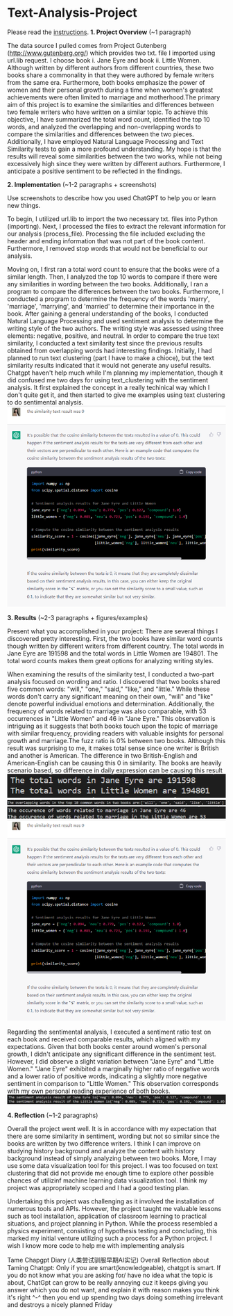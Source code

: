# Text-Analysis-Project
 
Please read the [instructions](instructions.md).
**1. Project Overview** (~1 paragraph)

The data source I pulled comes from Project Gutenberg (http://www.gutenberg.org/) which provides two txt. file I imported using url.lib request. I choose book i. Jane Eyre and book ii. Little Women. Although written by different authors from different countries, these two books share a commonality in that they were authored by female writers from the same era. Furthermore, both books emphasize the power of women and their personal growth during a time when women's greatest achievements were often limited to marriage and motherhood.The primary aim of this project is to examine the similarities and differences between two female writers who have written on a similar topic. To achieve this objective, I have summarized the total word count, identified the top 10 words, and analyzed the overlapping and non-overlapping words to compare the similarities and differences between the two pieces. Additionally, I have employed Natural Language Processing and Text Similarity tests to gain a more profound understanding. My hope is that the results will reveal some similarities between the two works, while not being excessively high since they were written by different authors. Furthermore, I anticipate a positive sentiment to be reflected in the findings.



**2. Implementation** (~1-2 paragraphs + screenshots)

Use screenshots to describe how you used ChatGPT to help you or learn new things.

To begin, I utilized url.lib to import the two necessary txt. files into Python (importing). Next, I processed the files to extract the relevant information for our analysis (process_file). Processing the file included excluding the header and ending information that was not part of the book content. Furthermore, I removed stop words that would not be beneficial to our analysis.

Moving on, I first ran a total word count to ensure that the books were of a similar length. Then, I analyzed the top 10 words to compare if there were any similarities in wording between the two books. Additionally, I ran a program to compare the differences between the two books. Furthermore, I conducted a program to determine the frequency of the words 'marry', 'marriage', 'marrying', and 'married' to determine their importance in the book.
After gaining a general understanding of the books, I conducted Natural Language Processing and used sentiment analysis to determine the writing style of the two authors. The writing style was assessed using three elements: negative, positive, and neutral. In order to compare the true text similarity, I conducted a text similarity test since the previous results obtained from overlapping words had interesting findings. Initially, I had planned to run text clustering (part I have to make a chioce), but the text similarity results indicated that it would not generate any useful results. Chatgpt haven't help much while I'm planning my implementation, though it did confused me two days for using text_clustering with the sentiment analysis. It first explained the concept in a really techinical way which I don't quite get it, and then started to give me examples using text clustering to do 
sentimental analysis. 
![alt text](images/chatgpt_implementation.png)



**3. Results** (~2-3 paragraphs + figures/examples)

Present what you accomplished in your project:
There are several things I discovered pretty interesting. First, the two books have similar word counts though written by different writers from different country. The total words in Jane Eyre are 191598 and the total words in Little Women are 194801. The total word counts makes them great options for analyzing writing styles. 

When examining the results of the similarity test, I conducted a two-part analysis focused on wording and ratio. I discovered that two books shared five common words: "will," "one," "said," "like," and "little." While these words don't carry any significant meaning on their own, "will" and "like" denote powerful individual emotions and determination. Additionally, the frequency of words related to marriage was also comparable, with 53 occurrences in "Little Women" and 46 in "Jane Eyre." This observation is intriguing as it suggests that both books touch upon the topic of marriage with similar frequency, providing readers with valuable insights for personal growth and marriage.The fuzz ratio is 0% between two books. Although this result was surprising to me, it makes total sense since one writer is British and another is American. The difference in two British-English and American-English can be causing this 0 in similarity. The books are heavily scenario based, so difference in daily expression can be causing this result
![alt text](images/total.png)
![alt text](images/overlapping.png)
![alt text](images/marriageword.png)
![alt text](images/chatgpt_implementation.png)

Regarding the sentimental analysis, I executed a sentiment ratio test on each book and received comparable results, which aligned with my expectations. Given that both books center around women's personal growth, I didn't anticipate any significant difference in the sentiment test. However, I did observe a slight variation between "Jane Eyre" and "Little Women." "Jane Eyre" exhibited a marginally higher ratio of negative words and a lower ratio of positive words, indicating a slightly more negative sentiment in comparison to "Little Women." This observation corresponds with my own personal reading experience of both books.
![alt text](images/sentimentanalysis.png)

**4. Reflection** (~1-2 paragraphs)

Overall the project went well. It is in accordance with my expectation that there are some similarity in sentiment, wording but not so similar since the books are written by two difference writers. I think I can improve on studying history background and analyze the content with history background instead of simply analyzing between two books. More, I may use some data visualization tool for this project. I was too focused on text clustering that did not provide me enough time to explore other possible chances of utilizinf machine learning data visualization tool. I think my project was appropriately scoped and I had a good testing plan. 

Undertaking this project was challenging as it involved the installation of numerous tools and APIs. However, the project taught me valuable lessons such as tool installation, application of classroom learning to practical situations, and project planning in Python. While the process resembled a physics experiment, consisting of hypothesis testing and concluding, this marked my initial venture utilizing such a process for a Python project. I wish I know more code to help me with implementing analysis

Tame Chapgpt Diary (人类尝试驯服早期AI实记)
Overall Reflection about Taming Chatgpt: Only if you are smart(knowledgeable), chatgpt is smart. If you do not know what you are asking for/ have no idea what the topic is about, ChatGpt can grow to be really annoying cuz it keeps giving you answer which you do not want, and explain it with reason makes you think it's right ^-^ then you end up spending two days doing something irrelevant and destroys a nicely planned Friday





